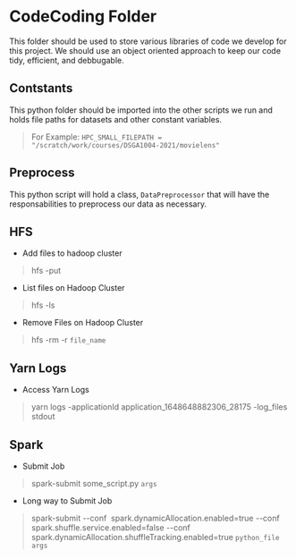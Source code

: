 # CodeCoding Folder

This folder should be used to store various libraries of code we develop for this project. We should use an object oriented approach to keep our code tidy, efficient, and debbugable.

## Contstants

This python folder should be imported into the other scripts we run and holds file paths for datasets and other constant variables.
> For Example: `HPC_SMALL_FILEPATH = "/scratch/work/courses/DSGA1004-2021/movielens"`

## Preprocess

This python script will hold a class, `DataPreprocessor` that will have the responsabilities to preprocess our data as necessary.

## HFS

- Add files to hadoop cluster

> hfs -put

- List files on Hadoop Cluster

> hfs -ls

- Remove Files on Hadoop Cluster

> hfs -rm -r `file_name`

## Yarn Logs

- Access Yarn Logs

> yarn logs -applicationId application_1648648882306_28175 -log_files stdout

## Spark

- Submit Job

> spark-submit some_script.py `args`

- Long way to Submit Job

> spark-submit --conf  spark.dynamicAllocation.enabled=true --conf spark.shuffle.service.enabled=false --conf spark.dynamicAllocation.shuffleTracking.enabled=true `python_file` `args`